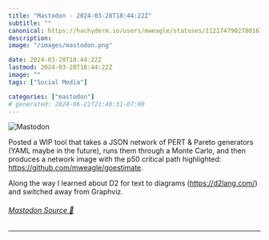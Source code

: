 ```yaml
---
title: "Mastodon - 2024-03-28T18:44:22Z"
subtitle: ""
canonical: https://hachyderm.io/users/mweagle/statuses/112174790278016743
description:
image: "/images/mastodon.png"

date: 2024-03-28T18:44:22Z
lastmod: 2024-03-28T18:44:22Z
image: ""
tags: ["Social Media"]

categories: ["mastodon"]
# generated: 2024-06-21T21:40:31-07:00
---
```

![Mastodon](/images/mastodon.png)

<p>Posted a WIP tool that takes a JSON network of PERT &amp; Pareto generators (YAML maybe in the future), runs them through a Monte Carlo, and then produces a network image with the p50 critical path highlighted: <a href="https://github.com/mweagle/goestimate" target="_blank" rel="nofollow noopener noreferrer" translate="no"><span class="invisible">https://</span><span class="">github.com/mweagle/goestimate</span><span class="invisible"></span></a>. </p><p>Along the way I learned about D2 for text to diagrams (<a href="https://d2lang.com/" target="_blank" rel="nofollow noopener noreferrer" translate="no"><span class="invisible">https://</span><span class="">d2lang.com/</span><span class="invisible"></span></a>) and switched away from Graphviz.</p>


###### [Mastodon Source 🐘](https://hachyderm.io/@mweagle/112174790278016743)

___
